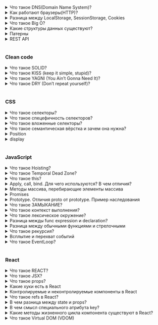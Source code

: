 <details>
  <summary>Что такое DNS(Domain Name System)?</summary>
  <br>
  <p>Это глобальное распределенное хранилище ключей и значений. Сервера по всему миру могут предоставить вам значение по
    ключу, а если им неизвестен ключ, то они попросят помощи у другого сервера.</p>
  <p>Вы или ваш браузер запрашивает значение для ключа www.example.com, и получает в ответ 1.2.3.4.</p>
  <p><i>Источник: <a href='https://habr.com/ru/post/303446/'>habr.com</a></i></p>
</details>

<details>
  <summary>Как работают браузеры(HTTP)?</summary>

  Работа браузера в основном состоит из:
  - Разрешение DNS
  - HTTP-обмен
  - Рендеринг
  - Сброс и повтор
  ### Разрешение DNS
  Этот процесс помогает браузеру узнать, к какому серверу он должен подключиться, когда пользователь вводит URL.
    Браузер связывается с DNS-сервером и обнаруживает, что google.com соответствует набору цифр 216.58.207.110 —
    IP-адресу, к которому может подключиться браузер.
  ### HTTP-обмен
  Как только браузер определит, какой сервер будет обслуживать наш запрос, он установит с ним TCP-соединение и начнет
    HTTP-обмен.
  HTTP — это просто название самого популярного протокола для общения в сети, и браузеры в основном выбирают HTTP при общении с серверами. HTTP-обмен подразумевает, что клиент (наш браузер) отправляет запрос, а сервер присылает ответ.
  ### Рендеринг
  В теле ответа сервер включает представление запрашиваемого документа в соответствии с заголовком Content-Type. В нашем случае тип содержимого был установлен на text/html, поэтому мы ожидаем HTML-разметку в ответе — и именно ее мы и находим в теле документа.
  Это как раз тот момент, где браузер действительно проявляет свои способности. Он считывает и анализирует HTML-код, загружает дополнительные ресурсы, включенные в разметку (например, там могут быть указаны для подгрузки JavaScript-файлы или CSS-документы) и представляет их пользователю как можно скорее.

  Источник: [habr.com](https://habr.com/ru/company/edison/blog/432870/)
</details>

<details>
  <summary>Разница между LocalStorage, SessionStorage, Cookies</summary>
  <br>
  <span>Local Storage (локальное хранилище)</span>
  <ul>
    <li>Хранит данные бессрочно.</li>
    <li>Очищается только с помощью JavaScript или очистки кэша браузера.</li>
    <li>Хранит данные объёмом до 5 МБ, это самый большой объём из трёх вариантов хранилища.</li>
    <li>Не поддерживается старыми браузерами, например, IE 7 и ниже.</li>
    <li>Работает по правилу ограничения домена (same origin policy). То есть сохранённые данные доступны только для
      одного источника.</li>
  </ul>
  <br>
  <span>Session Storage (сессионное хранилище)</span>
  <ul>
    <li>Хранит данные, пока продолжается текущая сессия. Когда пользователь закрывает браузер, данные становятся
      недоступными.</li>
    <li>Используется контекст браузера верхнего уровня, поэтому каждая вкладка браузера хранит уникальные данные.</li>
    <li>Объём данных больше чем в Cookie.</li>
    <li>Не поддерживается старыми браузерами, например, IE 7 и ниже.</li>
  </ul>
  <br>
  <span>Cookie</span>
  <ul>
    <li>Хранит данные, которые можно передавать на сервер через заголовки.</li>
    <li>Локальное и сессионное хранилище доступны только на клиентской стороне.</li>
    <li>Срок хранения устанавливается при создании cookie.</li>
    <li>Объём данных не превышает 4 Кбайт.</li>
    <li>Cookie могут быть защищёнными, в этом случае их содержимое нельзя получить на стороне клиента. Это важно для
      аутентификации при хранении пользовательских токенов.</li>
  </ul>
  <p><i>Источник: <a
        href='https://ru.hexlet.io/blog/posts/lokalnoe-hranilische-vs-sessionnoe-hranilische-vs-cookie'>hexlet.io</a></i>
  </p>
</details>

<details>
  <summary>Что такое Big O?</summary>

Big O нотация нужна для описания сложности алгоритмов. Для этого используется понятие времени.

- O(1)

```javascript
const nums = [1, 2, 3, 4, 5];
const firstNumber = nums[0];
```

O(1) можно прочитать как «сложность порядка 1» (order 1), или «алгоритм выполняется за постоянное/константное время» (constant time).

- O(n)

```javascript
const nums = [1, 2, 3, 4, 5];
let sum = 0;
for (let num of nums) {
  sum += num;
}
```

Используя Big O нотацию: O(n), или «сложность порядка n (order n)». Так же такой тип алгоритмов называют «линейными» или что алгоритм «линейно масштабируется».

- O(n^2)

```javascript
const hasDuplicates = function (num) {
  //loop the list, our O(n) op
  for (let i = 0; i < nums.length; i++) {
    const thisNum = nums[i];
    //loop the list again, the O(n^2) op
    for (let j = 0; j < nums.length; j++) {
      //make sure we're not checking same number
      if (j !== i) {
        const otherNum = nums[j];
        //if there's an equal value, return
        if (otherNum === thisNum) return true;
      }
    }
  }
  //if we're here, no dups
  return false;
};
const nums = [1, 2, 3, 4, 5, 5];
hasDuplicates(nums); //true
```

Мы уже знаем что итерирование массива это O(n). У нас есть вложенный цикл, для каждого элемента мы еще раз итерируем — т.е. O(n^2) или «сложность порядка n квадрат».

Мышление в терминах Big O:

- Получение элемента коллекции это O(1). Будь то получение по индексу в массиве, или по ключу в словаре в нотации Big O это будет O(1)
- Перебор коллекции это O(n)
- Вложенные циклы по той же коллекции это O(n^2)
- Разделяй и властвуй (Divide and Conquer) всегда O(log n)
- Итерации которые используют Divide and Conquer это O(n log n)
</details>

<details>
  <summary>Какие структуры данных существуют?</summary>

Простыми словами, структура данных – это контейнер, который хранит информацию в определенном виде.

## Стек (вызовов) (Stack)

Стек следует принципу LIFO (Last In First Out — последним вошел, первым вышел).

## Очередь (кью) (Queue)

Очередь напоминает стек. Разница состоит в том, что очередь следует принципу FIFO (First In First Out — первым вошел, первым вышел). Когда вы стоите в очереди, первый в ней всегда будет первым.

    Порядок очередности (приоритет).
    Очередь имеет продвинутую версию. Присвойте каждому элементу приоритет, и элементы будут отсортированы соответствующим образом.

## Связный список (связанный, список узлов и ссылок или указателей) (Linked List)

Буквально, связный список — это цепочечная структура данных, где каждый узел состоит из двух частей: данных узла и указателя на следующий узел. Связный список и условный массив являются линейными структурами данных с сериализованным хранилищем. Отличия состоят в следующем:

<table>
  <tbody>
    <tr>
      <th>Критерий</th>
      <th>Массив</th>
      <th>Список</th>
    </tr>
    <tr>
      <td>Выделение памяти</td>
      <td>Статическое, происходит последовательно во время компиляции </td>
      <td>Динамическое, происходит асинхронно во время запуска (выполнения)</td>
    </tr>
    <tr>
      <td>Получение элементов</td>
      <td>Поиск по индексу, высокая скорость</td>
      <td>Поиск по всем узлам очереди, скорость менее высокая</td>
    </tr>
    <tr>
      <td>Добавление/удаление элементов</td>
      <td>В связи с последовательным и статическим распределением памяти скорость ниже</td>
      <td>В связи с динамическим распределением памяти скорость выше</td>
    </tr>
    <tr>
      <td>Структура</td>
      <td>Одно или несколько направлений</td>
      <td>Однонаправленный, двунаправленный или циклический</td>
    </tr>
  </tbody>
</table>

## Коллекция (значений) (Set)
Коллекция (множество) — одна из основных концепций математики: набор хорошо определенных и обособленных объектов. ES6 представил коллекцию, которая имеет некоторое сходство с массивом. Тем не менее, коллекция не допускает включения повторяющихся элементов и не содержит индексов.
## Хеш-таблица (таблица кэширования) (Hash Table)
Хеш-таблица — это структура данных, которая строится по принципу ключ-значение. Из-за высокой скорости поиска значений по ключам, она используется в таких структурах, как Map, Dictionary и Object. Как показано на рисунке, хеш-таблица имеет hash function, преобразующую ключи в список номеров, которые используются как имена (значения) ключей. Время поиска значения по ключу может достигать O(1). Одинаковые ключи должны возвращать одинаковые значения — в этом суть функции хэширования.
## Дерево (Tree)
Древовидная структура — это многослойная (многоуровневая) структура. Это также нелинейная структура, в отличие от массива, стека и очереди. Данная структура очень эффективна в части добавления и поиска элементов. 
## Граф (график) (Graph)
Граф, также известный как сеть (Network), представляет собой коллекцию связанных между собой узлов. Бывает два вида графов — ориентированный и неориентированный, в зависимости от того, имеют ли ссылки направление. Графы используются повсеместно, например, для расчета наилучшего маршрута в навигационных приложениях или для формирования списка рекомендаций в социальных сетях.
Графы могут быть представлены в виде списка или матрицы.
</details>

<details>
  <summary>Патерны</summary>

  Патерны проектирования — проверенный способ для решения проблем.
  
  Порождающие шаблоны (Creational): создание новых объектов.
  - Фабрика (Factory)
  - Синглтон(Singletion)

  Структурные шаблоны(Structural): упорядочивают объекты.
  - Model-View-Сontroller (MVC)
  - Model-View-ViewModel (MVVM):
    MVVM has four main blocks:
      - The View — UI слой где пользователи взаимодействуют с ним,
      - The ViewController — имеет доступ к ViewModel и обрабатывает ввод пользователя,
      - The ViewModel — имеет доступ к модели и обрабатывает бизнес-логику,
      - The Model — источник данных приложения
  - Декоратор(Decorator): расширяет функциональность
  - Фасад (Façade): используйте для создания простого интерфейса (абстрагирует функциональность, как например jQuery).

  Поведенческие (Behavioral): позволяет объектам наблюдать за объектами и быть оповещенными об изменениях.
  - Наблюдатель(Observer)
  - Посредник(Mediator): один объект контролирует сообщение между объектами, поэтому объекты не сообщаются друг с другом на прямую.
  - Команда(Command): инкапсулирует вызов метода в один объект.
</details>

<details>
  <summary>REST API</summary>
  
  REST API позволяет использовать для общения между программами протокол HTTP (зашифрованная версия — HTTPS), с помощью которого мы получаем и отправляем большую часть информации в интернете.

  В API-системе четыре классических метода:
  1. GET — метод чтения информации. GET-запросы всегда только возвращают данные с сервера, и никогда их не меняют и не удаляют. В бухгалтерском приложении GET /invoices вы открываете список всех счетов.
  2. POST — создание новых записей. В нашем приложении POST /invoices используется, когда вы создаете новый счет на оплату.
  3. PUT — редактирование записей. Например, PUT /invoices вы исправляете номер счета, сумму или корректируете реквизиты.
  4. DELETE — удаление записей. В нашем приложении DELETE /invoices удаляет старые счета, которые контрагенты уже оплатили.
  </details>
<br>


### Clean code

<details>
  <summary>Что такое SOLID?</summary>
  
  - Single responsibility (принцип единственной ответственности)
    обозначает, что каждый объект должен иметь одну обязанность и эта обязанность должна быть полностью инкапсулирована в класс. Все его сервисы должны быть направлены исключительно на обеспечение этой обязанности.

  - Open-closed (принцип открытости / закрытости)
    программные сущности (классы, модули, функции и т. п.) должны быть открыты для расширения, но закрыты для изменения. Это означает, что эти сущности могут менять свое поведение без изменения их исходного кода.
    
  - Принцип подстановки Барбары Лисков (Liskov substitution principle / LSP)
    Наследующий класс должен дополнять, а не замещать поведение базового класса.

  - Принцип разделения интерфейса (interface segregation principle / ISP)
    слишком «толстые» интерфейсы необходимо разделять на более маленькие и специфические, чтобы клиенты маленьких интерфейсов знали только о методах, которые необходимы им в работе. В итоге, при изменении метода интерфейса не должны меняться клиенты, которые этот метод не используют.
    
  - Принцип инверсии зависимостей (dependency inversion principle / DIP)
    модули верхних уровней не должны зависеть от модулей нижних уровней, а оба типа модулей должны зависеть от абстракций; сами абстракции не должны зависеть от деталей, а вот детали должны зависеть от абстракций.
    
    Например, мы реализуем хранение документов в веб-приложении. На первый взгляд, кажется логичным добавить зависимость от модулей работы с файловой системой непосредственно в класс, отвечающий за высокоуровневую работу с этими документами. Но в перспективе такая зависимость может создать проблемы — например, нам потребуется хранить данные не только на диске, но и в облаке. Если зависимость внедрена от реализации, то мы столкнёмся с необходимостью её переработки. Если же зависимость выведена на уровень абстракции (интерфейса), то нам будет достаточно реализовать функционал работы с облаком, соответствующий ранее созданному интерфейсу работы с файлами.

  Источник: [web-creator.ru](https://web-creator.ru/articles/solid)
</details>

<details>
  <summary>Что такое KISS (keep it simple, stupid)?</summary>

  KISS — это принцип проектирования и программирования, при котором простота системы декларируется в качестве основной цели или ценности. 

  В программировании следование принципу KISS можно описать так:

  - не имеет смысла беспредельно увеличивать уровень абстракции, надо уметь вовремя остановиться;
  - бессмысленно закладывать в проект избыточные функции «про запас», которые может быть когда-нибудь кому-либо понадобятся (тут скорее правильнее подход согласно принципу YAGNI);
  - не стоит подключать огромную библиотеку, если вам от неё нужна лишь пара функций;
  - декомпозиция чего-то сложного на простые составляющие — это архитектурно верный подход (тут KISS перекликается с DRY);
  - абсолютная математическая точность или предельная детализация нужны не всегда — большинство систем создаются не для запуска космических шаттлов, данные можно и нужно обрабатывать с той точностью, которая достаточна для качественного решения задачи, а детализацию выдавать в нужном пользователю объёме, а не в максимально возможном объёме.

  Источник: [web-creator.ru](https://web-creator.ru/articles/kiss)
</details>

<details>
  <summary>Что такое YAGNI (You Ain’t Gonna Need It)?</summary>

  Если упрощенно, то следование данному принципу заключается в том, что возможности, которые не описаны в требованиях к системе, просто не должны реализовываться.

  Источник: [web-creator.ru](https://web-creator.ru/articles/yagni)
</details>

<details>
  <summary>Что такое DRY (Don’t repeat yourself)?</summary>

  Не повторяйте написанный код!

  Источник: [web-creator.ru](https://web-creator.ru/articles/yagni)
</details>
<br>

### CSS

<details>
  <summary>Что такое селекторы?</summary>
  <br>
  <p>Селектор определяет, к какому элементу применять то или иное CSS-правило.</p>
  <span>Основных видов селекторов всего несколько:</span>
  <ul>
    <li>* – любые элементы.</li>
    <li>div – элементы с таким тегом.</li>
    <li>#id – элемент с данным id.</li>
    <li>.class – элементы с таким классом.</li>
    <li>[name="value"] – селекторы на атрибут</li>
    <li>:visited – «псевдоклассы», остальные разные условия на элемент</li>
  </ul>
  <br>
  <p><i>Источник: <a href='https://learn.javascript.ru/css-selectors'>javascript.ru</a></i></p>
</details>

<details>
  <summary>Что такое спецефичность селекторов?</summary>
  <br>
  <p>Специфичность - это способ, с помощью которого браузеры определяют, какие значения свойств CSS наиболее
    соответствуют элементу и, следовательно, будут применены.</p>
  <span>Спецефичность селекторов:</span>
  <table>
    <tbody>
      <tr>
        <td>Селектор тега:</td>
        <td>1</td>
      </tr>
      <tr>
        <td>Селектор класса:</td>
        <td>10</td>
      </tr>
      <tr>
        <td>Селектор ID:</td>
        <td>100</td>
      </tr>
      <tr>
        <td>Inline-стиль:</td>
        <td>1000</td>
      </tr>
    </tbody>
  </table>
  <p><i>Источник: <a href='https://developer.mozilla.org/ru/docs/Web/CSS/Specificity'>developer.mozilla.org</a></i></p>
</details>

<details>
  <summary>Что такое вложенные селекторы?</summary>
  <br>
  <p>В HTML можно вписать одни теги в другие. В CSS мы можем выбирать те теги, которые вложены в какой-либо тег. Для
    этого используется конструкция вложенных селекторов (A B). Например, мы можем задать стили для всех em, которые
    находятся в тегах div.</p>
  <code>
    #example em {
      color: #cc4d4d;
    }
  </code>
  <p><i>Источник: <a href='https://developer.mozilla.org/ru/docs/Web/CSS/Specificity'>developer.mozilla.org</a></i></p>
</details>

<details>
  <summary>Что такое семантическая вёрстка и зачем она нужна?</summary>
  <br>
  <ul>
    <li>Чтобы сделать сайт доступным. Зрячие пользователи могут без проблем с первого взгляда понять, где какая часть
      страницы находится — где заголовок, списки или изображения. Для незрячих или плохо видящих основной инструмент для
      просмотра сайтов не браузер, который отрисовывает страницу, а скринридер, который читает текст со страницы вслух.
    </li>
    <li>Чтобы сайт был выше в поисковиках. Наличие семантической разметки страниц помогает поисковым ботам лучше
      понимать, что находится на странице, и в зависимости от этого ранжировать сайты в поисковой выдаче.</li>
    <li>Tags: article, section, aside, nav, header, main, footer, h1-h6, ul...</li>
</details>

<details>
  <summary>Position</summary>
  <ul>
    <li>
      <span>static</span>
      <p>static ещё называют не позиционированным(отпозиционированы статически, то есть никак).</p>>
    </li>
    <li>
      <span>relative</span>
      <p>Относительное позиционирование сдвигает элемент относительно его обычного положения.</p>>
    </li>
    <li>
      <span>absolute</span>
      <p>Абсолютное позиционирование делает две вещи: Элемент исчезает с того места, где он должен быть и позиционируется заново и Координаты top/bottom/left/right для нового местоположения отсчитываются от ближайшего позиционированного родителя.</p>>
    </li>
    <li>
      <span>fixed</span>
      <p>Позиционирует объект точно так же, как absolute, но относительно window.</p>>
      <p>Когда страницу прокручивают, фиксированный элемент остаётся на своём месте и не прокручивается вместе со страницей.</p>
    </li>
    <li>
      <span>sticky </span>
      <p>sticky может перемещаться только в пределах контейнера, в котором находится.</p>>
    </li>
  </ul>
</details>

<details>
  <summary>display</summary>
  <ul>
    <li>
      <span>none</span>
      <p>Элемент не показывается, вообще. Как будто его и нет.</p>
    </li>
    <li>
      <span>block</span>
      <p>Блочные элементы располагаются один над другим, вертикально (если нет особых свойств позиционирования, например float).</p>
      <p>Блок стремится расшириться на всю доступную ширину. Можно указать ширину и высоту явно.</p>
    </li>
    <li>
      <span>inline</span>
      <p>Блочные элементы располагаются один над другим, вертикально (если нет особых свойств позиционирования, например float).
      </p>
      <p>Блок стремится расшириться на всю доступную ширину. Можно указать ширину и высоту явно.</p>
    </li>
    <li>
      <span>inline-block</span>
      <p>Это значение – означает элемент, который продолжает находиться в строке (inline), но при этом может иметь важные свойства блока.</p>
    </li>
    <li>
      <span>table-*</span>
      <p>Современные браузеры (IE8+) позволяют описывать таблицу любыми элементами, если поставить им соответствующие значения display.</p>
    </li>
    <li>
      <span>flex</span>
    </li>
    <li>
      <span>grid</span>
    </li>
  </ul>
</details>
<br>

### JavaScript

<details>
  <summary>Что такое Hoisting?</summary>
  <br>
  <p>Поднятие или hoisting — это механизм в JavaScript, в котором переменные и объявления функций, передвигаются вверх своей области видимости перед тем, как код будет выполнен.</p>
  <p>JavaScript сначала объявляет, а уже затем инициализирует наши переменные.</p>
  <ul>
    <li>
      <span>var</span>
      <p>Областью видимости переменной, объявленной через var, является её настоящий контекст выполнения.</p>

  ```javascript
    console.log(hoist); // Вывод: undefined
    var hoist = 'The variable has been hoisted.';
    function hoist() {
      console.log(message);
      message='Hoisting is all the rage!'
    }
    hoist(); // Вывод: undefined
  ```
  </li>
  <li>
    <span>let</span>
    <p>Переменные объявленные через let заключены в область видимости блока, а не функции.</p>
    <p>Вкратце, это просто говорит о том, что область видимости переменной привязана к блоку, в котором она объявлена, а не к функции в которой она объявлена.</p>
  
  ```javascript
    console.log(hoist); // Вывод: ReferenceError: hoist is not defined
    ...
    let hoist = 'The variable has been hoisted.';
  ```
  </li>
  <li>
    <span>const</span>
    <p>Const была представлена в es6 для того, чтобы можно было сделать неизменные переменные.</p>
  </li>
  <p>Переменные объявленные с let и const остаются неинициализированными в начале выполнения, в то время как переменные объявленные с var инициализируются со значением undefined.</p>
  <br>
  <b>Поднятие функций</b>
  <span>Объявленные функции</span>
  <p>Такие функции полностью поднимаются вверх кода.</p>

  ```javascript
    hoisted(); // Вывод: "This function has been hoisted."
    function hoisted() {
      console.log('This function has been hoisted.');
    };
  ```
  <p>Функциональные выражения, однако, не поднимаются.</p>
  <code>

  ```javascript
  expression(); //Вывод: "TypeError: expression is not a function
  var expression = function() {
    console.log('Will this work?');
  };
  ```

  </code>
  <p>1. Используя es5 переменную var, попытки использования необъявленных переменных приведут к тому, что переменной будет назначено значение undefined при «поднятии».</p>
  <p>2. Используя переменные es6 let и const, использование переменных приведет к Reference Error, потому что переменная останется неинициализированной при выполнении.</p>
  <p><i>Источник: <a href='https://medium.com/@stasonmars/%D1%80%D0%B0%D0%B7%D0%B1%D0%B8%D1%80%D0%B0%D0%B5%D0%BC%D1%81%D1%8F-%D1%81-%D0%BF%D0%BE%D0%B4%D0%BD%D1%8F%D1%82%D0%B8%D0%B5%D0%BC-hoisting-%D0%B2-javascript-7d2d27bc51f1'>medium.com</a></i></p>
</details>

<details>
  <summary>Что такое Temporal Dead Zone?</summary>

  Термин, описывающий состояние, в котором переменные недоступны.
  
</details>

<details>
  <br>
  <summary>Что такое this?</summary>
  <p>This — это ключевое слово, используемое в JavaScript, которое имеет особое значение, зависящее от контекста в котором оно применяется.</p>
  <h3>Ситуации, когда this указывает на объект window</h3>
  <p>Если вы попытаетесь обратиться к ключевому слову this в глобальной области видимости, оно будет привязано к глобальному контексту, то есть — к объекту window в браузере.</p>
  <h3>Использование this внутри объекта</h3>
  <p>Когда this используется внутри объекта, это ключевое слово ссылается на сам объект. Рассмотрим пример. Предположим, вы создали объект dog с методами и обратились в одном из его методов к this. Когда this используется внутри этого метода, это ключевое слово олицетворяет объект dog.</p>
  <h3>This и вложенные объекты</h3>
  <p>Применение this во вложенных объектах может создать некоторую путаницу. В подобных ситуациях стоит помнить о том, что ключевое слово this относиться к тому объекту, в методе которого оно используется. </p>
  <h3>Особенности стрелочных функций</h3>
  <p>Стрелочные функции ведут себя не так, как обычные функции. Вспомните: при обращении к this в методе объекта, этому ключевому слову соответствует объект, которому принадлежит метод. Однако это не относится к стрелочным функциям. Вместо этого, this в таких функциях относится к глобальному контексту (к объекту window).</p>
  <p><i>Источник: <a href='https://habr.com/ru/company/ruvds/blog/419371/'>habr.com</a></i></p>
</details>

<details>
<summary>Apply, call, bind. Для чего используются? В чем отличия?</summary>

- _call_

Метод call() вызывает функцию с указанным значением this и индивидуально предоставленными аргументами. Вы можете присваивать различные объекты this при вызове существующей функции. this ссылается на текущий объект, вызвавший объект. С помощью call вы можете написать метод один раз, а затем наследовать его в других объектах, без необходимости переписывать метод для каждого нового объекта.

```javascript
function showFullName() {
  alert(this.firstName + " " + this.lastName);
}

const user = {
  firstName: "Василий",
  lastName: "Петров",
};

// функция вызовется с this=user
showFullName.call(user); // "Василий Петров"
```

- _apply_

Метод apply() вызывает функцию с указанным значением this и аргументами, предоставленными в виде массива (либо массивоподобного объекта). Вы можете присваивать различные объекты this при вызове существующей функции. this ссылается на текущий объект, вызывающий объект. С помощью apply() вы можете написать метод один раз, а затем наследовать его в других объектах без необходимости переписывать метод для каждого нового объекта.

```javascript
//эти две строчки сработают одинаково:
showFullName.call(user, "firstName", "surname");
showFullName.apply(user, ["firstName", "surname"]);
```

```javascript
var arr = [];
arr.push(1);
arr.push(5);
arr.push(2);

// получить максимум из элементов arr
alert(Math.max.apply(null, arr)); // 5
```

Преимущество apply() перед call() отчётливо видно, когда мы формируем массив аргументов динамически.

- _bind_

Метод bind() создаёт новую функцию, которая при вызове устанавливает в качестве контекста выполнения this предоставленное значение. В метод также передаётся набор аргументов, которые будут установлены перед переданными в привязанную функцию аргументами при её вызове.

```javascript
// Пример потери контекста
var user = {
  firstName: "Вася",
  sayHi: function () {
    alert(this.firstName);
  },
};

setTimeout(user.sayHi, 1000); // undefined (не Вася!)
```

```javascript
// привязка контекста
var user = {
  firstName: "Вася",
  sayHi: function () {
    alert(this.firstName);
  },
};

setTimeout(user.sayHi.bind(user), 1000); // Вася
```

Вызов bind часто используют для привязки функции к контексту, чтобы затем присвоить её в обычную переменную и вызывать уже без явного указания объекта.

- фундаментальное различие между этими методами заключается в том, что функция call() принимает список аргументов, в то время, как функция apply() - одиночный массив аргументов. Методы call/apply вызывают функцию с заданным контекстом и аргументами. А bind не вызывает функцию. Он только возвращает «обёртку», которую мы можем вызвать позже, и которая передаст вызов в исходную функцию, с привязанным контекстом.

Подробнее:

https://learn.javascript.ru/call-apply

https://learn.javascript.ru/bind

</details>

<details>
  <summary>Методы массива, перебирающие элементы массива</summary>

- _forEach_
  Метод «Array.prototype.forEach(callback[, thisArg])» используется для перебора массива.
  Он для каждого элемента массива вызывает функцию callback.
  Этой функции он передаёт три параметра callback(item, i, arr):

item – очередной элемент массива.

i – его номер.

arr – массив, который перебирается.

Например:

```javascript
let arr = ["Яблоко", "Апельсин", "Груша"];

arr.forEach(function (item, i, arr) {
  alert(i + ": " + item + " (массив:" + arr + ")");
});
```

Второй, необязательный аргумент forEach позволяет указать контекст this для callback.
Метод forEach ничего не возвращает, его используют только для перебора, как более «элегантный» вариант, чем обычный цикл for.

- _filter_
  Метод «Array.prototype.filter(callback[, thisArg])» используется для фильтрации массива через функцию.
  Он создаёт новый массив, в который войдут только те элементы arr, для которых вызов callback(item, i, arr) возвратит true.

Например:

```javascript
let arr = [1, -1, 2, -2, 3];

let positiveArr = arr.filter(function (number) {
  return number > 0;
});

alert(positiveArr); // 1,2,3
```

- _map_
  Метод «Array.prototype.map(callback[, thisArg])» используется для трансформации массива.
  Он создаёт новый массив, который будет состоять из результатов вызова callback(item, i, arr) для каждого элемента arr.

Например:

```javascript
let names = ["HTML", "CSS", "JavaScript"];

let nameLengths = names.map(function (name) {
  return name.length;
});

// получили массив с длинами
alert(nameLengths); // 4,3,10
```

- _every/some_

Эти методы используются для проверки массива.

Метод «Array.prototype.every(callback[, thisArg])» возвращает true, если вызов callback вернёт true для каждого элемента arr.
Метод «Array.prototype.some(callback[, thisArg])» возвращает true, если вызов callback вернёт true для какого-нибудь элемента arr.

```javascript
let arr = [1, -1, 2, -2, 3];

function isPositive(number) {
  return number > 0;
}

alert(arr.every(isPositive)); // false, не все положительные
alert(arr.some(isPositive)); // true, есть хоть одно положительное
```

- _reduce/reduceRight_

Метод «Array.prototype.reduce(callback[, initialValue])» используется для последовательной обработки каждого элемента массива с сохранением промежуточного результата.
Метод reduce используется для вычисления на основе массива какого-либо единого значения, иначе говорят «для свёртки массива». Чуть далее мы разберём пример для вычисления суммы.
Он применяет функцию callback по очереди к каждому элементу массива слева направо, сохраняя при этом промежуточный результат.

Аргументы функции callback(previousValue, currentItem, index, arr):

previousValue – последний результат вызова функции, он же «промежуточный результат».
currentItem – текущий элемент массива, элементы перебираются по очереди слева-направо.

index – номер текущего элемента.

arr – обрабатываемый массив.

Кроме callback, методу можно передать «начальное значение» – аргумент initialValue. Если он есть, то на первом вызове значение previousValue будет равно initialValue, а если у reduce нет второго аргумента, то оно равно первому элементу массива, а перебор начинается со второго.

Пример:

```javascript
let arr = [1, 2, 3, 4, 5];

// для каждого элемента массива запустить функцию,
// промежуточный результат передавать первым аргументом далее
let result = arr.reduce(function (sum, current) {
  return sum + current;
}, 0);

alert(result); // 15
```

При первом запуске sum – исходное значение, с которого начинаются вычисления, равно нулю (второй аргумент reduce).
Сначала анонимная функция вызывается с этим начальным значением и первым элементом массива, результат запоминается и передаётся в следующий вызов, уже со вторым аргументом массива, затем новое значение участвует в вычислениях с третьим аргументом и так далее.

Подробнее:

https://learn.javascript.ru/array-iteration

https://developer.mozilla.org/ru/docs/Web/JavaScript/Reference/Global_Objects/Array/forEach

https://developer.mozilla.org/ru/docs/Web/JavaScript/Reference/Global_Objects/Array/filter

https://developer.mozilla.org/ru/docs/Web/JavaScript/Reference/Global_Objects/Array/map

https://developer.mozilla.org/ru/docs/Web/JavaScript/Reference/Global_Objects/Array/every

https://developer.mozilla.org/ru/docs/Web/JavaScript/Reference/Global_Objects/Array/some

https://developer.mozilla.org/ru/docs/Web/JavaScript/Reference/Global_Objects/Array/Reduce

</details>

<details>
  <summary>Promises</summary>

Для того чтобы поиграться с запросами, можно использовать открытый API http://jsonplaceholder.typicode.com/

Объект Promise (обещание) используется для отложенных и асинхронных вычислений. Promise может находиться в трёх состояниях:

- ожидание (pending): начальное состояние, не выполнено и не отклонено.
- выполнено (fulfilled): операция завершена успешно.
- отклонено (rejected): операция завершена с ошибкой.

```javascript
// Создаётся объект promise
let promise = new Promise((resolve, reject) => {
  setTimeout(() => {
    // переведёт промис в состояние fulfilled с результатом "result"
    resolve("result");
  }, 1000);
});

// promise.then навешивает обработчики на успешный результат или ошибку
promise.then(
  (result) => {
    // первая функция-обработчик - запустится при вызове resolve
    alert("Fulfilled: " + result); // result - аргумент resolve
  },
  (error) => {
    // вторая функция - запустится при вызове reject
    alert("Rejected: " + error); // error - аргумент reject
  }
);
```

https://learn.javascript.ru/promise
https://developer.mozilla.org/ru/docs/Web/JavaScript/Reference/Global_Objects/Promise

</details>

<details>
  <summary>Prototype. Отличия proto от prototype. Пример наследования</summary>
  
Объекты в JavaScript можно организовать в цепочки так, чтобы свойство, не найденное в одном объекте, автоматически искалось бы в другом.
Связующим звеном выступает специальное свойство __proto__.
Если один объект имеет специальную ссылку __proto__ на другой объект, то при чтении свойства из него, если свойство отсутствует в самом объекте, оно ищется в объекте __proto__.
```javascript
var animal = {
  eats: true
};
var rabbit = {
  jumps: true
};

rabbit.**proto** = animal;

// в rabbit можно найти оба свойства
console.log( rabbit.jumps ); // true
console.log( rabbit.eats ); // true
```
Объект, на который указывает ссылка __proto__, называется «прототипом». В данном случае получилось, что animal является прототипом для rabbit.
У объекта, который является __proto__, может быть свой __proto__, у того – свой, и так далее. При этом свойства будут искаться по цепочке.
__proto__ не работает в IE10.
К счастью, в JavaScript с древнейших времён существует альтернативный, встроенный в язык и полностью кросс-браузерный способ.
Чтобы новым объектам автоматически ставить прототип, конструктору ставится свойство prototype.
При создании объекта через new, в его прототип __proto__ записывается ссылка из prototype функции-конструктора.

Например, код ниже полностью аналогичен предыдущему, но работает всегда и везде:

```javascript
let animal = {
  eats: true
};

function Rabbit(name) {
  this.name = name;
}

Rabbit.prototype = animal;

let rabbit = new Rabbit("Кроль"); //  rabbit.__proto__ == animal

alert( rabbit.eats ); // true
```

Установка Rabbit.prototype = animal буквально говорит интерпретатору следующее: "При создании объекта через new Rabbit запиши ему **proto** = animal".
Свойство prototype имеет смысл только у конструктора
Свойство с именем prototype можно указать на любом объекте, но особый смысл оно имеет, лишь если назначено функции-конструктору.
Само по себе, без вызова оператора new, оно вообще ничего не делает, его единственное назначение – указывать **proto** для новых объектов.

Пример наследования:

```javascript
// 1. Конструктор Animal
function Animal(name) {
  this.name = name;
  this.speed = 0;
}

// 1.1. Методы -- в прототип

Animal.prototype.stop = function () {
  this.speed = 0;
  alert(this.name + " стоит");
};

Animal.prototype.run = function (speed) {
  this.speed += speed;
  alert(this.name + " бежит, скорость " + this.speed);
};

// 2. Конструктор Rabbit
function Rabbit(name) {
  this.name = name;
  this.speed = 0;
  1;
}

// 2.1. Наследование
Rabbit.prototype = Object.create(Animal.prototype);
Rabbit.prototype.constructor = Rabbit;

// 2.2. Методы Rabbit
Rabbit.prototype.jump = function () {
  this.speed++;
  alert(this.name + " прыгает, скорость " + this.speed);
};
```

Подробнее:

http://learn.javascript.ru/class-inheritance

http://learn.javascript.ru/prototype

http://learn.javascript.ru/new-prototype

</details>

<details>
  <summary>Что такое ЗАМЫКАНИЕ?</summary>
  <br>
  <p>Замыкание это функция у которой есть доступ к своей внешней функции по области видимости, даже после того, как внешняя функция прекратилась. Это говорит о том, что замыкание может запоминать и получать доступ к переменным, и аргументам своей внешней функции, даже после того, как та прекратит выполнение.</p>
  <code>

    function getCounter() {
      let counter = 0;
      return function() {
        return counter++;
      }
    }
    let count = getCounter();
    console.log(count());  // 0
    console.log(count());  // 1
    console.log(count());  // 2

  </code>
  <p>Мы храним анонимную внутреннюю функцию, возвращенную функцией getCounter в переменной count. Так как функция сount теперь замыкание, она может получать доступ к переменной counter в функции getCounter, даже после того, как та завершится.</p>
  <p>Но обратите внимание, что значение counter не сбрасывается до 0 при каждом вызове count, как вроде бы она должна делать.
  </p>
  <p>Так происходит, потому что при каждом вызове count(), создаётся новая область видимости, но есть только одна область видимости, созданная для getCounter, так как переменная counter объявлена в области видимости getCounter(), она увеличится при каждом вызове функции count, вместо того, чтобы сброситься до 0.</p>
  <p><i>Источник: <a href='https://medium.com/@stasonmars/%D0%BF%D0%BE%D0%BD%D0%B8%D0%BC%D0%B0%D0%B5%D0%BC-%D0%B7%D0%B0%D0%BC%D1%8B%D0%BA%D0%B0%D0%BD%D0%B8%D1%8F-%D0%B2-javascript-%D1%80%D0%B0%D0%B7-%D0%B8-%D0%BD%D0%B0%D0%B2%D1%81%D0%B5%D0%B3%D0%B4%D0%B0-c211805b6898'>medium.com</a></i></p>
</details>

<details>
  <summary>Что такое контекст выполнения?</summary>
  <br>
  <p>Это абстрактная среда, в которой JavaScript код оценивается и выполняется. Когда выполняется “глобальный” код, он выполняется внутри глобального контекста выполнения, а код функции выполняется внутри контекста выполнения функции.</p>
  <img src="https://miro.medium.com/max/875/1*huMb5-_MmM8zkFVnchsjbg.png" alt="">
  <p>Во время выполнения этого кода, движок JavaScript создаёт глобальный контекст вызова, для того, чтобы выполнить глобальный код и когда он доходит до вызова функции first(), он создаёт новый контекст выполнения для этой функции и ставит её на вершину стека вызовов.</p>
  <p>Когда функция first() завершится, её стек выполнения удалится и начнется выполнение кода ниже. Так что оставшийся код в глобальной области видимости будет выполнен.</p>
  <p><i>Источник: <a href='https://medium.com/@stasonmars/%D0%BF%D0%BE%D0%BD%D0%B8%D0%BC%D0%B0%D0%B5%D0%BC-%D0%B7%D0%B0%D0%BC%D1%8B%D0%BA%D0%B0%D0%BD%D0%B8%D1%8F-%D0%B2-javascript-%D1%80%D0%B0%D0%B7-%D0%B8-%D0%BD%D0%B0%D0%B2%D1%81%D0%B5%D0%B3%D0%B4%D0%B0-c211805b6898'>medium.com</a></i></p>
</details>

<details>
  <summary>Что такое лексическое окружение?</summary>
  <br>
  <p>Каждый раз, когда движок JavaScript создаёт контекст выполнения, чтобы выполнить функцию или глобальный код, он также создаёт новое лексическое окружение, чтобы хранить переменную определенную в этой функции во время её выполнения.
  </p>
  <p>Лексическое окружение это структура данных, которая хранит информацию по идентификаторам переменных. Тут идентификатор обозначает имя переменных/функций, а переменная настоящий объект[включая тип функции] или примитивное значение.</p>
  <span>У лексического окружения есть два компонента: (1) запись в окружении и (2) отсылка к внешнему окружению.</span>
  <ul>
    <li>Запись в окружении(environment record) это место хранятся объявления переменной или функции.</li>
    <li>Отсылка к внешнему окружению (reference to the outer environment) означает то, что у него есть доступ к внешнему (родительскому) лексическому окружению. Этот компонент самый важный для понимания того, как работают замыкания.</li>
  </ul>
  <p><b>Обратите внимание</b> — когда функция выполняется, её контекст выполнения удаляется из стека, но её лексическое окружение может или не может быть удалено из памяти, в зависимости от того, ссылается ли на это лексическое окружение другое лексическое окружение.</p>
  <p><i>Источник: <a href='https://medium.com/@stasonmars/%D0%BF%D0%BE%D0%BD%D0%B8%D0%BC%D0%B0%D0%B5%D0%BC-%D0%B7%D0%B0%D0%BC%D1%8B%D0%BA%D0%B0%D0%BD%D0%B8%D1%8F-%D0%B2-javascript-%D1%80%D0%B0%D0%B7-%D0%B8-%D0%BD%D0%B0%D0%B2%D1%81%D0%B5%D0%B3%D0%B4%D0%B0-c211805b6898'>medium.com</a></i></p>
</details>

<details>
  <summary>Разница межды func expression и declaration?</summary>
  <p>Function Declaration - функция, объявленная в основном потоке кода.</p>
  <p>Function Expression - объявление функции в контексте какого-либо выражения, например присваивания.</p>

```javascript
    // Function Declaration
    sayHi("Вася"); // Привет, Вася

    function sayHi(name) {
      console.log( "Привет, " + name );
    }

    // Function Expression
    sayHi("Вася"); // ошибка!

    var sayHi = function(name) {
      console.log( "Привет, " + name );
    }
```

  <p>Основное отличие между ними: функции, объявленные как Function Declaration, создаются интерпретатором до выполнения кода.</p>
  <p>Это из-за того, что JavaScript перед запуском кода ищет в нём Function Declaration (их легко найти: они не являются частью выражений и начинаются со слова function) и обрабатывает их. А Function Expression создаются в процессе выполнения выражения, в котором созданы, в данном случае – функция будет создана при операции присваивания sayHi = function...</p>
</details>

<details>
  <summary>Разница между обычными функциями и стрелочными</summary>
  <br>
  <ul>
    <li>
      <h3>this</h3>
      <p>Обыкновенные функции</p>
      <p>Внутри обыкновенной функции значение this динамическое (в зависимости от контекста исполнения).</p>
      <p>Динамический контекст означает, что значение this зависит от того как была вызвана функция. В JS существует 4е способа как ты можешь вызвать функцию.</p>
      <ul>
        <li>Во время обычного выполнения значение this эквивалентно глобальному объекту window.</li>
        <li>Во время выполнения функции объекта значением this является объект, у которого был вызван метод.</li>
        <li>Косвенный вызов используя myFunc.call(thisVal, arg1, ..., argN) или myFunc.apply(thisVal, [arg1, ..., argN]), значение this эквивалентно первому аргументу.</li>
        <li>Вызов с помощью конструктора используя ключевое слово new, значение this эквивалентно новосозданной сущности.</li>
      </ul>
      <p>Стрелочные функции</p>
      <p>Не имеет значения как она была вызвана, значение this внутри стрелочной функции всегда эквивалентно значения this внешней функции. Функция не создает собственный контекст исполнения, она использует внешний.</p>
    </li>
    <li>
      <h3>Конструкторы</h3>
      <p>Обыкновенные функции</p>
      <p>Обычная функция может легко создавать объекты, через конструктор new.</p>
      <p>Стрелочные функции</p>
      <p>Как следствие того, что стрелочные функции не имеют собственного this они не могут быть использованы для создания объектов.Если ты попытаешься вызвать стрелочную функцию с использованием ключевого слова new, JS кинет TypeError.</p>
    </li>
    <li>
      <h3>Объект arguments</h3>
      <p>Обыкновенные функции</p>
      <p>Внутри тела обыкновенной функции, существует специальный массив arguments содержащий список аргументов с которым функция была вызвана.</p>
      <code>

        function myFunction() {
          console.log(arguments);
        }

        myFunction('a', 'b'); // { 0: 'a', 1: 'b'}

  </code>
      <p>Стрелочные функции</p>
      <p>В стрелочных функциях отсутствует специальное слово arguments.Опять, точно так же, как и со значение this массив arguments для стрелочных функций будет браться из внешней функции.</p>
      <code>

        function myRegularFunction() {
          const myArrowFunction = () => {
            console.log(arguments);
          }
          myArrowFunction('c', 'd');
        }

        myRegularFunction('a', 'b'); // { 0: 'a', 1: 'b' }

  </code>
    </li>
    <li>
      <h3>Неявный return</h3>
      <p>Обыкновенные функции</p>
      <p>Только использование выражения return возвращает результат выполнения функции.</p>
      <p>Стрелочные функции</p>
      <p>Если стрелочная функция содержит в теле одну инструкцию, и ты опустил фигурные скобки, тогда выражение будет возвращено автоматически.</p>
    </li>
    <li>
      <h3>Методы</h3>
      <p>Можно использовать стрелочные функции как методы, внутри класса.</p>
    </li>
  </ul>
  <p>Значение this внутри обыкновенной функции динамически зависит от контекста вызова. Собственный this внутри стрелочной функции отсутствует и она ссылается на this внешней функции. Массив arguments внутри обыкновенной функции содержит список аргументов функции. Стрелочная функция, не имеет массива arguments (но ты можешь использовать деструктуризацию, для иммитации аналога ...args).Если в стрелочной функции содержится одна инструкция, то ты можешь использовать неявный return, даже без использования ключевого слова return. Последнее в списке, но не по важности - ты можешь использовать синтаксис стрелочных функций для внутри класса. При этом в качестве this будет выступать объект класса.</p>
  <p><i>Источник: <a href='https://vc.ru/dev/133379-5-otlichiy-mezhdu-obychnymi-i-strelochnymi-funkciyami'>vc.ru</a></i></p>
</details>

<details>
  <summary>Что такое рекурсия?</summary>

Рекурсия – это термин в программировании, означающий вызов функцией самой себя. Рекурсивные функции могут быть использованы для элегантного решения определённых задач.

Когда функция вызывает саму себя, это называется шагом рекурсии. База рекурсии – это такие аргументы функции, которые делают задачу настолько простой, что решение не требует дальнейших вложенных вызовов.

Рассмотрим два способа её реализации.

Итеративный способ: цикл for:

```javascript
function pow(x, n) {
  let result = 1;

  // умножаем result на x n раз в цикле
  for (let i = 0; i < n; i++) {
    result *= x;
  }

  return result;
}

alert(pow(2, 3)); // 8
```

Рекурсивный способ: упрощение задачи и вызов функцией самой себя:

```javascript
function pow(x, n) {
  if (n == 1) {
    return x;
  } else {
    return x * pow(x, n - 1);
  }
}

alert(pow(2, 3)); // 8
```

</details>

<details>
  <summary>Всплытие и перехват событий</summary>

Основной принцип всплытия:

При наступлении события обработчики сначала срабатывают на самом вложенном элементе, затем на его родителе, затем выше и так далее, вверх по цепочке вложенности.

![](https://learn.javascript.ru/article/event-bubbling/event-order-bubbling.png)

Самый глубокий элемент, который вызывает событие, называется «целевым» или «исходным» элементом и доступен как `event.target`.

Для остановки всплытия нужно вызвать метод `event.stopPropagation()`.

`stopPropagation` препятствует продвижению события дальше, но на текущем элементе все обработчики отработают.

Для того, чтобы не только предотвратить всплытие, но и останавить обработку событий на текущем элементе используется метод `event.stopImmediatePropagation()`

В современном стандарте, кроме "всплытия" событий, предусмотрено ещё и "погружение" (или "захват").

![](https://mdn.mozillademos.org/files/14075/bubbling-capturing.png)

Откройте данный пример: 

[исходный код](https://github.com/mdn/learning-area/blob/master/javascript/building-blocks/events/show-video-box.html)

[пример](http://mdn.github.io/learning-area/javascript/building-blocks/events/show-video-box.html)

```javascript
video.onclick = function(e) {
  e.stopPropagation();
  video.play();
};
```
Подробнее:

[developer.mozilla.org](https://developer.mozilla.org/ru/docs/Learn/JavaScript/Building_blocks/%D0%A1%D0%BE%D0%B1%D1%8B%D1%82%D0%B8%D1%8F#%D0%92%D1%81%D0%BF%D0%BB%D1%8B%D1%82%D0%B8%D0%B5_%D0%B8_%D0%BF%D0%B5%D1%80%D0%B5%D1%85%D0%B2%D0%B0%D1%82_%D1%81%D0%BE%D0%B1%D1%8B%D1%82%D0%B8%D0%B9)

https://learn.javascript.ru/event-bubbling
</details>

<details>
  <summary>Что такое EventLoop?</summary>

  ![](https://joprblob.azureedge.net/site/blog/8e147efe-422d-42c3-bb51-61ca50d660dc/event.png)
  ![](https://miro.medium.com/max/1400/1*_0CnS0bHNX7HMBLri3gNng.gif)

</details>

<br>

### React

<details>
  <summary>Что такое REACT?</summary>

  React — это JavaScript-библиотека для создания пользовательских интерфейсов. Основывается на идее декларативного программирования(состоит в описании конечного результата).
</details>

<details>
  <summary>Что такое JSX?</summary>

JSX расшифровывается как Java Script XML.
Это просто расширение для JavaScript, которое позволяет писать код, подобный XML, для простоты и элегантности, а затем вы транспилируете JSX через babel или ts в чистые вызовы функций JavaScript с помощью React.createElement.

</details>

<details>
  <summary>Что такое props?</summary>

Сокращенно от Properties. Входящие свойства в компонент. Они только для чтения и
их нельзя менять. Всегда идут от родителя к ребенку.

</details>

<details>
  <summary>Какие хуки есть в React</summary>
    Хуки:
    
    - useState;
    - useEffect;
    - useContext;
    - useReducer;
    - useMemo;
    - useCallback;
    - useRef;
    - useLayoutEffect;

</details>


<details>
  <summary>Контролируемые и неконтролируемые компоненты в React</summary>

## Неуправляемые компоненты

Они запоминают всё, что вы печатали. Затем вы можете получить их значение, используя ref.
Например, в обработчике onClick:

```javascript
  class Form extends Component {
    handleSubmitClick = () => {
      const name = this._name.value;
      // do something with `name`
    }
    render() {
      return (
        <div>
          <input type="text" ref={input => this._name = input} />
          <button onClick={this.handleSubmitClick}>Sign up</button>
        </div>
      );
    }
  }
```

Другими словами, вам необходимо «вытащить» значения из поля, когда вам это нужно. Это можно сделать при отправке формы.

Это самый простой способ реализации форм. Конечно, должны быть веские основания для его использования, а именно: самые простейшие формы либо во время изучения React.
Однако этот способ не такой гибкий, поэтому давайте лучше посмотрим на управляемые компоненты.

## Управляемые компоненты

Управляемый компонент принимает свое текущее значение в качестве пропсов, а также коллбэк для изменения этого значения. Вы можете сказать, что это более “реактивный” способ управления компонентом, однако это не означает, что вы всегда должны использовать этот метод.

```javascript
class Form extends Component {
  constructor() {
    super();
    this.state = {
      name: '',
    };
  }

  handleNameChange = (event) => {
    this.setState({ name: event.target.value });
  };

  render() {
    return (
      <div>
        <input
          type="text"
          value={this.state.name}
          onChange={this.handleNameChange}
        />
      </div>
    );
  }
}
```

<img src='https://i.imgur.com/D5u8pqE.png'>

</details>

<details>
  <summary>Что такое refs в React?</summary>

Сокращенно от References. Специальный атрибут, позволяющий получить доступ до
конкретного DOM элемента
Нужен для:

- Вызова анимаций
- Для задания фокуса или выделения текста
- Взаимодействия со сторонними библиотеками

</details>

<details>
  <summary>В чем разница между state и props?</summary>

state - структура данных, необходимая для изменения и отслеживания
пользовательских действий

props - набор конфигурации, поступающий от родительского элемента. Их нельзя
изменять

</details>

<details>
  <summary>В чем смысл специального атрибута key?</summary>

Атрибут позволяет React понимать, какие именно элементы в списке были
модифицированы или удалены, что увеличивает производительность рендеринга.

Лучше всего использовать уникальные значения, такие как ID. Индексы использовать
не рекомендуется

</details>

<details>
  <summary>Какие методы жизненного цикла компонента существуют в React?</summary>
  
- render() — единственный обязательный метод в классовом компоненте.
При вызове он проверяет this.props и this.state и возвращает один из следующих вариантов: Элемент React, Массивы и фрагменты, Порталы, Строки и числа, Booleans или null

- constructor() - Конструктор компонента React вызывается до того, как компонент будет примонтирован. В начале конструктора необходимо вызывать super(props). Если это не сделать, this.props не будет определён. Это может привести к багам.
  Конструкторы в React обычно используют для двух целей: Инициализация внутреннего состояния через присвоение объекта this.state. Привязка обработчиков событий к экземпляру.
  Конструктор — единственное место, где можно напрямую изменять this.state. В остальных методах необходимо использовать this.setState().

- componentDidMount() - вызывается сразу после монтирования (то есть, вставки компонента в DOM). В этом методе должны происходить действия, которые требуют наличия DOM-узлов. Это хорошее место для создания сетевых запросов.
  Этот метод подходит для настройки подписок. Но не забудьте отписаться от них в componentWillUnmount().

- componentDidUpdate(prevProps, prevState, snapshot) - вызывается сразу после обновления. Не вызывается при первом рендере. Метод позволяет работать с DOM при обновлении компонента. Также он подходит для выполнения таких сетевых запросов, которые выполняются на основании результата сравнения текущих пропсов с предыдущими. Если пропсы не изменились, новый запрос может и не требоваться.

- componentWillUnmount() - вызывается непосредственно перед размонтированием и удалением компонента. В этом методе выполняется необходимый сброс: отмена таймеров, сетевых запросов и подписок, созданных в componentDidMount().

- shouldComponentUpdate(nextProps, nextState) - вызывается перед рендером, когда получает новые пропсы или состояние. Значение по умолчанию равно true. Этот метод нужен только для повышения производительности.. Но не опирайтесь на его возможность «предотвратить» рендер, это может привести к багам. Вместо этого используйте PureComponent, который позволяет не описывать поведение shouldComponentUpdate() вручную. PureComponent поверхностно сравнивает пропсы и состояние и позволяет не пропустить необходимое обновление.

- static getDerivedStateFromProps(props, state) - вызывается непосредственно перед вызовом метода render, как при начальном монтировании, так и при последующих обновлениях. Он должен вернуть объект для обновления состояния или null, чтобы ничего не обновлять.
  Этот метод существует для редких случаев, когда состояние зависит от изменений в пропсах.

- getSnapshotBeforeUpdate(prevProps, prevState) - вызывается прямо перед этапом «фиксирования» (например, перед добавлением в DOM). Он позволяет вашему компоненту брать некоторую информацию из DOM (например, положение прокрутки) перед её возможным изменением. Любое значение, возвращаемое этим методом жизненного цикла, будет передано как параметр componentDidUpdate().

- static getDerivedStateFromError(error) - Этот метод жизненного цикла вызывается после возникновения ошибки у компонента-потомка. Он получает ошибку в качестве параметра и возвращает значение для обновления состояния. getDerivedStateFromError() вызывается во время этапа «рендера». Поэтому здесь запрещены любые побочные эффекты, но их можно использовать в componentDidCatch().

- componentDidCatch(error, info) - Этот метод жизненного цикла вызывается после возникновения ошибки у компонента-потомка. Он получает два параметра: error — перехваченная ошибка, info — объект с ключом componentStack, содержащий информацию о компоненте, в котором произошла ошибка. Метод можно использовать для логирования ошибок.

<img src='https://camo.githubusercontent.com/5de529ff1ae2c01cbb863f8f49123384959b23f317e4a76f7bd58be8b08b7434/68747470733a2f2f63646e2d696d616765732d312e6d656469756d2e636f6d2f6d61782f313630302f312a6350777655685a726e423164745a6e6a4245665866412e706e67'>

</details>

<details>
  <summary>Что такое Virtual DOM (VDOM)</summary>

DOM расшифровывается как Document Object Model (объектная модель документа). Проще говоря, DOM — это представление пользовательского интерфейса (user interface, UI) в приложении. При каждом изменении UI, DOM также обновляется для отображения этих изменений. Частые манипуляции с DOM негативно влияют на производительность.

DOM представляет собой древовидную структуру данных. Поэтому изменения и обновления самого DOM являются достаточно быстрыми. Но после изменения обновленный элемент и все его потомки (дочерние элементы) должны быть повторно отрисованы (отрендерены) для обновления UI приложения. Повторный рендеринг — очень медленный процесс. Таким образом, чем больше у нас компонентов UI, тем более дорогими с точки зрения производительности являются обновления DOM.

Неэффективное обновление часто становится серьезной проблемой. Для решения данной проблемы команда React популяризовала нечто под названием виртуальный (virtual) DOM (VDOM).

В React для каждого объекта настоящего DOM (далее — RDOM) существует соответствующий объект VDOM. VDOM — это объектное представление RDOM, его легковесная копия. VDOM содержит те же свойства, что и RDOM, но не может напрямую влиять на то, что отображается на экране.

  <img src='https://habrastorage.org/r/w780/getpro/habr/post_images/a24/a2a/a11/a24a2aa1136f517abc80ae25c20f6c8a.png'>

  <p><i>Источник: <a href='https://habr.com/ru/company/macloud/blog/558682/'>habr.com</a></i></p>
</details>
